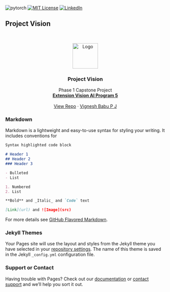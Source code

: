 
![pytorch][pytorch-shield]
[![MIT License][license-shield]][license-url]
[![LinkedIn][linkedin-shield]][linkedin-url]


## Project Vision

<br />
<p align="center">
  <a href="https://github.com/vigneshbabupj/Project_Vision">
    <img src="documents/Computer_vision.png" alt="Logo" width="80" height="80">
  </a>

  <h3 align="center">Project Vision</h3>

  <p align="center">
    Phase 1 Capstone Project
    <br />
    <a href="https://theschoolof.ai"><strong>Extension Vision AI Program 5</strong></a>
    <br />
    <br />
    <a href="https://github.com/vigneshbabupj/Project_Vision">View Repo</a>
    ·
    <a href="vigneshbabupj@gmail.com">Vignesh Babu P J</a>
  </p>
</p>



### Markdown

Markdown is a lightweight and easy-to-use syntax for styling your writing. It includes conventions for

```markdown
Syntax highlighted code block

# Header 1
## Header 2
### Header 3

- Bulleted
- List

1. Numbered
2. List

**Bold** and _Italic_ and `Code` text

[Link](url) and ![Image](src)
```

For more details see [GitHub Flavored Markdown](https://guides.github.com/features/mastering-markdown/).

### Jekyll Themes

Your Pages site will use the layout and styles from the Jekyll theme you have selected in your [repository settings](https://github.com/vigneshbabupj/project_vision.github.io/settings). The name of this theme is saved in the Jekyll `_config.yml` configuration file.

### Support or Contact

Having trouble with Pages? Check out our [documentation](https://docs.github.com/categories/github-pages-basics/) or [contact support](https://github.com/contact) and we’ll help you sort it out.

[pytorch-shield]: http://img.shields.io/badge/pytorch-1.7-red?style=for-the-badge&logo=PyTorch
[license-shield]: https://img.shields.io/apm/l/vim-mode?style=for-the-badge
[license-url]: https://github.com/vigneshbabupj/project_vision.github.io/blob/main/LICENSE.txt
[linkedin-shield]: https://img.shields.io/badge/-LinkedIn-black.svg?style=for-the-badge&logo=linkedin&colorB=555
[linkedin-url]: https://www.linkedin.com/in/pjvb/
[product-screenshot]: images/screenshot.png
